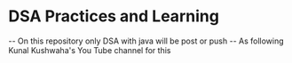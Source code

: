 # DSA Practices and Learning 

-- On this repository only DSA with java will be post or push 
-- As following Kunal Kushwaha's You Tube channel for this  
